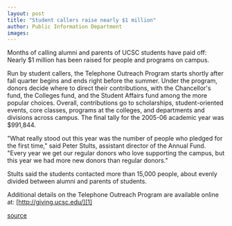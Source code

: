 ```yaml
---
layout: post
title: "Student callers raise nearly $1 million"
author: Public Information Department
images:
---
```


Months of calling alumni and parents of UCSC students have paid off: Nearly $1 million has been raised for people and programs on campus.

Run by student callers, the Telephone Outreach Program starts shortly after fall quarter begins and ends right before the summer. Under the program, donors decide where to direct their contributions, with the Chancellor's fund, the Colleges fund, and the Student Affairs fund among the more popular choices. Overall, contributions go to scholarships, student-oriented events, core classes, programs at the colleges, and departments and divisions across campus. The final tally for the 2005-06 academic year was $991,844.

"What really stood out this year was the number of people who pledged for the first time," said Peter Stults, assistant director of the Annual Fund. "Every year we get our regular donors who love supporting the campus, but this year we had more new donors than regular donors."

Stults said the students contacted more than 15,000 people, about evenly divided between alumni and parents of students.

Additional details on the Telephone Outreach Program are available online at: [http://giving.ucsc.edu/][1]

[1]: http://giving.ucsc.edu

[source](http://www1.ucsc.edu/currents/06-07/07-17/brief-callers.asp "Permalink to brief-callers")
